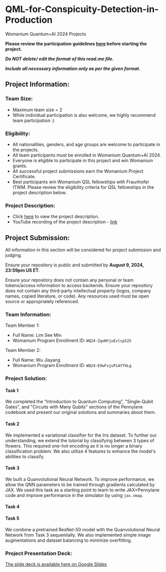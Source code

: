 # QML-for-Conspicuity-Detection-in-Production
Womanium Quantum+AI 2024 Projects

**Please review the participation guidelines [here](https://github.com/womanium-quantum/Quantum-AI-2024) before starting the project.**

_**Do NOT delete/ edit the format of this read.me file.**_

_**Include all necessary information only as per the given format.**_

## Project Information:

### Team Size:
  - Maximum team size = 2
  - While individual participation is also welcome, we highly recommend team participation :)

### Eligibility:
  - All nationalities, genders, and age groups are welcome to participate in the projects.
  - All team participants must be enrolled in Womanium Quantum+AI 2024.
  - Everyone is eligible to participate in this project and win Womanium grants.
  - All successful project submissions earn the Womanium Project Certificate.
  - Best participants win Womanium QSL fellowships with Fraunhofer ITWM. Please review the eligibility criteria for QSL fellowships in the project description below.

### Project Description:
  - Click [here](https://drive.google.com/file/d/1AcctFeXjchtEhYzPUsHpP_b4HGlI4kq9/view?usp=sharing) to view the project description.
  - YouTube recording of the project description - [link](https://youtu.be/Ac1ihFcTRTc?si=i6AIVfQQh8ymYQYp)

## Project Submission:
All information in this section will be considered for project submission and judging.

Ensure your repository is public and submitted by **August 9, 2024, 23:59pm US ET**.

Ensure your repository does not contain any personal or team tokens/access information to access backends. Ensure your repository does not contain any third-party intellectual property (logos, company names, copied literature, or code). Any resources used must be open source or appropriately referenced.

### Team Information:
Team Member 1:
 - Full Name: Lim See Min
 - Womanium Program Enrollment ID: `WQ24-ZqoNYjuEvlcpS25`


Team Member 2:
 - Full Name: Wu Jiayang
 - Womanium Program Enrollment ID: `WQ24-E9wFvjuPiAYTHLg`


### Project Solution:

#### Task 1

We completed the "Introduction to Quantum Computing", "Single-Qubit Gates", and "Circuits with Many Qubits" sections of the Pennylane codebook and present our original solutions and summaries about them.

#### Task 2

We implemented a variational classifier for the Iris dataset. To further our understanding, we extend the tutorial by classifying between 3 types of flowers. This required one-hot encoding as it is no longer a binary classification problem. We also utilize 4 features to enhance the model's abilities to classify.

#### Task 3

We built a Quanvolutional Neural Network. To improve performance, we allow the QNN parameters to be trained through gradients calculated by JAX. We used this task as a starting point to learn to write JAX+Pennylane code and improve performance in the simulator by using `jax.vmap`.

#### Task 4


#### Task 5

We combine a pretrained ResNet-50 model with the Quanvolutional Neural Network from Task 3 sequentially. We also implemented simple image augmentations and dataset balancing to minimize overfitting.


### Project Presentation Deck:
[The slide deck is available here on Google Slides](https://docs.google.com/presentation/d/1qUByHxJ93iQsU6faiowyLAIzHhBio2wGTxkthyWygVE/edit)

